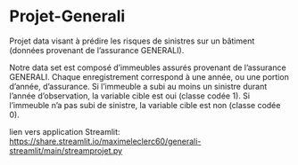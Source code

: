 # Projet-Generali

Projet data visant à prédire les risques de sinistres sur un bâtiment (données provenant de l’assurance GENERALI).

Notre data set est composé d’immeubles assurés provenant de l’assurance GENERALI. Chaque enregistrement correspond
à une année, ou une portion d’année, d’assurance. Si l’immeuble a subi au moins un sinistre durant l’année d’observation,
la variable cible est oui (classe codée 1). Si l’immeuble n’a pas subi de sinistre, la variable cible est non (classe codée 0).

lien vers application Streamlit:
https://share.streamlit.io/maximeleclerc60/generali-streamlit/main/streamprojet.py
